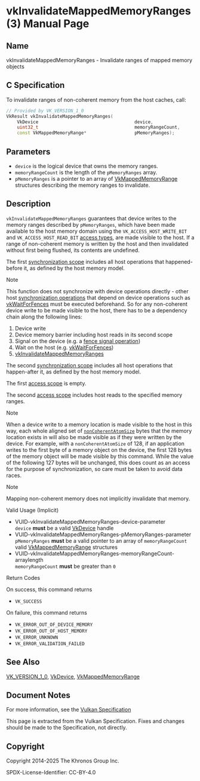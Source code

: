 # vkInvalidateMappedMemoryRanges(3) Manual Page

## Name

vkInvalidateMappedMemoryRanges - Invalidate ranges of mapped memory objects



## [](#_c_specification)C Specification

To invalidate ranges of non-coherent memory from the host caches, call:

```c++
// Provided by VK_VERSION_1_0
VkResult vkInvalidateMappedMemoryRanges(
    VkDevice                                    device,
    uint32_t                                    memoryRangeCount,
    const VkMappedMemoryRange*                  pMemoryRanges);
```

## [](#_parameters)Parameters

- `device` is the logical device that owns the memory ranges.
- `memoryRangeCount` is the length of the `pMemoryRanges` array.
- `pMemoryRanges` is a pointer to an array of [VkMappedMemoryRange](https://registry.khronos.org/vulkan/specs/latest/man/html/VkMappedMemoryRange.html) structures describing the memory ranges to invalidate.

## [](#_description)Description

`vkInvalidateMappedMemoryRanges` guarantees that device writes to the memory ranges described by `pMemoryRanges`, which have been made available to the host memory domain using the `VK_ACCESS_HOST_WRITE_BIT` and `VK_ACCESS_HOST_READ_BIT` [access types](https://registry.khronos.org/vulkan/specs/latest/html/vkspec.html#synchronization-access-types), are made visible to the host. If a range of non-coherent memory is written by the host and then invalidated without first being flushed, its contents are undefined.

The first [synchronization scope](https://registry.khronos.org/vulkan/specs/latest/html/vkspec.html#synchronization-dependencies-scopes) includes all host operations that happened-before it, as defined by the host memory model.

Note

This function does not synchronize with device operations directly - other host [synchronization operations](https://registry.khronos.org/vulkan/specs/latest/html/vkspec.html#synchronization) that depend on device operations such as [vkWaitForFences](https://registry.khronos.org/vulkan/specs/latest/man/html/vkWaitForFences.html) must be executed beforehand. So for any non-coherent device write to be made visible to the host, there has to be a dependency chain along the following lines:

1. Device write
2. Device memory barrier including host reads in its second scope
3. Signal on the device (e.g. a [fence signal operation](https://registry.khronos.org/vulkan/specs/latest/html/vkspec.html#synchronization-fences-signaling))
4. Wait on the host (e.g. [vkWaitForFences](https://registry.khronos.org/vulkan/specs/latest/man/html/vkWaitForFences.html))
5. [vkInvalidateMappedMemoryRanges](https://registry.khronos.org/vulkan/specs/latest/man/html/vkInvalidateMappedMemoryRanges.html)

The second [synchronization scope](https://registry.khronos.org/vulkan/specs/latest/html/vkspec.html#synchronization-dependencies-scopes) includes all host operations that happen-after it, as defined by the host memory model.

The first [access scope](https://registry.khronos.org/vulkan/specs/latest/html/vkspec.html#synchronization-dependencies-access-scopes) is empty.

The second [access scope](https://registry.khronos.org/vulkan/specs/latest/html/vkspec.html#synchronization-dependencies-access-scopes) includes host reads to the specified memory ranges.

Note

When a device write to a memory location is made visible to the host in this way, each whole aligned set of [`nonCoherentAtomSize`](https://registry.khronos.org/vulkan/specs/latest/html/vkspec.html#limits-nonCoherentAtomSize) bytes that the memory location exists in will also be made visible as if they were written by the device. For example, with a `nonCoherentAtomSize` of 128, if an application writes to the first byte of a memory object on the device, the first 128 bytes of the memory object will be made visible by this command. While the value of the following 127 bytes will be unchanged, this does count as an access for the purpose of synchronization, so care must be taken to avoid data races.

Note

Mapping non-coherent memory does not implicitly invalidate that memory.

Valid Usage (Implicit)

- [](#VUID-vkInvalidateMappedMemoryRanges-device-parameter)VUID-vkInvalidateMappedMemoryRanges-device-parameter  
  `device` **must** be a valid [VkDevice](https://registry.khronos.org/vulkan/specs/latest/man/html/VkDevice.html) handle
- [](#VUID-vkInvalidateMappedMemoryRanges-pMemoryRanges-parameter)VUID-vkInvalidateMappedMemoryRanges-pMemoryRanges-parameter  
  `pMemoryRanges` **must** be a valid pointer to an array of `memoryRangeCount` valid [VkMappedMemoryRange](https://registry.khronos.org/vulkan/specs/latest/man/html/VkMappedMemoryRange.html) structures
- [](#VUID-vkInvalidateMappedMemoryRanges-memoryRangeCount-arraylength)VUID-vkInvalidateMappedMemoryRanges-memoryRangeCount-arraylength  
  `memoryRangeCount` **must** be greater than `0`

Return Codes

On success, this command returns

- `VK_SUCCESS`

On failure, this command returns

- `VK_ERROR_OUT_OF_DEVICE_MEMORY`
- `VK_ERROR_OUT_OF_HOST_MEMORY`
- `VK_ERROR_UNKNOWN`
- `VK_ERROR_VALIDATION_FAILED`

## [](#_see_also)See Also

[VK\_VERSION\_1\_0](https://registry.khronos.org/vulkan/specs/latest/man/html/VK_VERSION_1_0.html), [VkDevice](https://registry.khronos.org/vulkan/specs/latest/man/html/VkDevice.html), [VkMappedMemoryRange](https://registry.khronos.org/vulkan/specs/latest/man/html/VkMappedMemoryRange.html)

## [](#_document_notes)Document Notes

For more information, see the [Vulkan Specification](https://registry.khronos.org/vulkan/specs/latest/html/vkspec.html#vkInvalidateMappedMemoryRanges)

This page is extracted from the Vulkan Specification. Fixes and changes should be made to the Specification, not directly.

## [](#_copyright)Copyright

Copyright 2014-2025 The Khronos Group Inc.

SPDX-License-Identifier: CC-BY-4.0